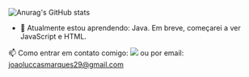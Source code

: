
![Anurag's GitHub stats](https://github-readme-stats.vercel.app/apidevJoaoLuccas=anuraghazra&count_private=true)

- 🌱 Atualmente estou aprendendo: Java. Em breve, começarei a ver JavaScript e HTML.


📫 Como entrar em contato comigo: 
 <a href="https://www.linkedin.com/in/jo%C3%A3o-luccas-75291a232/" target="_blank"><img src="https://img.shields.io/badge/-LinkedIn-%230077B5?style=for-the-badge&logo=linkedin&logoColor=white" target="_blank"></a> ou por email: joaoluccasmarques29@gmail.com
 


